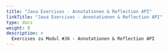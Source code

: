 ```yaml
---
title: "Java Exercises - Annotationen & Reflection API"
linkTitle: "Java Exercises - Annotationen & Reflection API"
type: docs
weight: 8
description: >
  Exercises zu Modul #J6 - Annotationen & Reflection API
---
```

